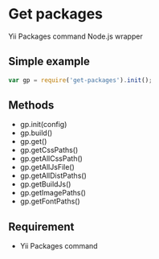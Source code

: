 # Get packages

Yii Packages command Node.js wrapper

## Simple example
```javascript
var gp = require('get-packages').init();
```

## Methods
* gp.init(config)
* gp.build()
* gp.get()
* gp.getCssPaths()
* gp.getAllCssPath()
* gp.getAllJsFile()
* gp.getAllDistPaths()
* gp.getBuildJs()
* gp.getImagePaths()
* gp.getFontPaths()

## Requirement
* Yii Packages command
